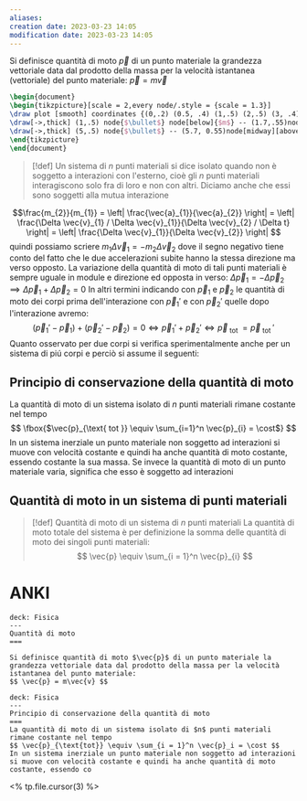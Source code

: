 ```yaml
---
aliases: 
creation date: 2023-03-23 14:05
modification date: 2023-03-23 14:05
---
```


Si definisce quantità di moto $\vec{p}$ di un punto materiale la grandezza vettoriale data dal prodotto della massa per la velocità istantanea (vettoriale) del punto materiale:
$\vec{p} = m\vec{v}$

```tikz
\begin{document}
\begin{tikzpicture}[scale = 2,every node/.style = {scale = 1.3}]
\draw plot [smooth] coordinates {(0,.2) (0.5, .4) (1,.5) (2,.5) (3, .4) (3.5,.2) (4, -.3)};
\draw[->,thick] (1,.5) node{$\bullet$} node[below]{$m$} -- (1.7,.55)node[midway,above]{$\vec{v}$};
\draw[->,thick] (5,.5) node{$\bullet$} -- (5.7, 0.55)node[midway][above]{$\vec{p}$};
\end{tikzpicture}
\end{document}
```



>[!def]
>Un sistema di $n$ punti materiali si dice isolato quando non è soggetto a interazioni con l'esterno, cioè gli $n$ punti materiali interagiscono solo fra di loro e non con altri. Diciamo anche che essi sono soggetti alla mutua interazione


$$\frac{m_{2}}{m_{1}} = \left| \frac{\vec{a}_{1}}{\vec{a}_{2}} \right| = \left| \frac{\Delta \vec{v}_{1} / \Delta \vec{v}_{1}}{\Delta \vec{v}_{2} / \Delta t} \right| = \left| \frac{\Delta \vec{v}_{1}}{\Delta \vec{v}_{2}} \right| $$
quindi possiamo scriere $m_{1}\Delta \vec{v}_{1} = -m_{2}\Delta \vec{v}_{2}$
dove il segno negativo tiene conto del fatto che le due accelerazioni subite hanno la stessa direzione ma verso opposto.
La variazione della quantità di moto di tali punti materiali è sempre uguale in module e direzione ed opposta in verso:
$\Delta \vec{p}_{1} = -\Delta \vec{p}_{2} \implies \Delta \vec{p}_{1} + \Delta \vec{p}_{2} = 0$
In altri termini indicando con $\vec{p}_{1}$ e $\vec{p}_{2}$ le quantità di moto dei corpi prima dell'interazione con $\vec{p}_{1}'$ e con $\vec{p}_{2}'$ quelle dopo l'interazione avremo:
$$
	(\vec{p}_{1}'-\vec{p}_{1}) + (\vec{p}_{2}' -\vec{p}_{2}) = 0 \iff \vec{p}_{1}' +\vec{p}_{2}' \iff \vec{p}_{\text{ tot }} = \vec{p}_{\text{ tot }}'
$$
Quanto osservato per due corpi si verifica sperimentalmente anche per un sistema di piú corpi e perciò si assume il seguenti:

## Principio di conservazione della quantità di moto
La quantità di moto di un sistema isolato di $n$ punti materiali rimane costante nel tempo
$$
\fbox{$\vec{p}_{\text{ tot }} \equiv \sum_{i=1}^n \vec{p}_{i} = \cost$}
$$
In un sistema inerziale un punto materiale non soggetto ad interazioni si muove con velocità costante e quindi ha anche quantità di moto costante, essendo costante la sua massa.
Se invece la quantità di moto di un punto materiale varia, significa che esso è soggetto ad interazioni

## Quantità di moto in un sistema di punti materiali
>[!def] Quantità di moto di un sistema di $n$ punti materiali
>La quantità di moto totale del sistema è per definizione la somma delle quantità di moto dei singoli punti materiali:
> $$ \vec{p} \equiv \sum_{i = 1}^n \vec{p}_{i} $$


# ANKI

```anki
deck: Fisica
---
Quantità di moto
===

Si definisce quantità di moto $\vec{p}$ di un punto materiale la grandezza vettoriale data dal prodotto della massa per la velocità istantanea del punto materiale:
$$ \vec{p} = m\vec{v} $$
```


```anki
deck: Fisica
---
Principio di conservazione della quantità di moto
===
La quantità di moto di un sistema isolato di $n$ punti materiali rimane costante nel tempo
$$ \vec{p}_{\text{tot}} \equiv \sum_{i = 1}^n \vec{p}_i = \cost $$
In un sistema inerziale un punto materiale non soggetto ad interazioni si muove con velocità costante e quindi ha anche quantità di moto costante, essendo co
```
<% tp.file.cursor(3) %>